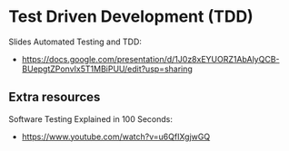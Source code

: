 

# Test Driven Development (TDD)


Slides Automated Testing and TDD: 
- https://docs.google.com/presentation/d/1J0z8xEYUORZ1AbAlyQCB-BUepgtZPonvIx5T1MBiPUU/edit?usp=sharing




## Extra resources

Software Testing Explained in 100 Seconds: 
- https://www.youtube.com/watch?v=u6QfIXgjwGQ


